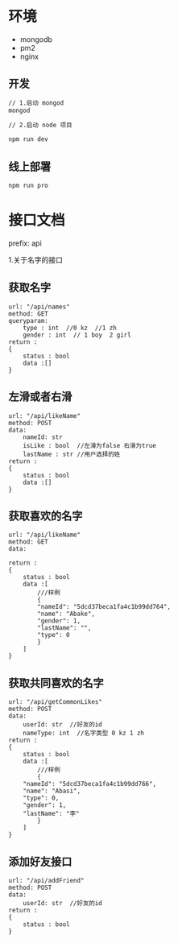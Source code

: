 # 环境

- mongodb
- pm2
- nginx

## 开发

```bash
// 1.启动 mongod
mongod

// 2.启动 node 项目

npm run dev
```

## 线上部署

```bash
npm run pro
```

# 接口文档
prefix: api

1.关于名字的接口
## 获取名字
```
url: "/api/names"
method: GET
queryparam: 
    type : int  //0 kz  //1 zh
    gender : int  // 1 boy  2 girl
return :
{
    status : bool
    data :[]
}
```
## 左滑或者右滑
```
url: "/api/likeName"
method: POST
data: 
    nameId: str
    isLike : bool  //左滑为false 右滑为true
    lastName : str //用户选择的姓
return :
{
    status : bool
    data :[]
}
```
## 获取喜欢的名字
```
url: "/api/likeName"
method: GET
data: 
    
return :
{
    status : bool
    data :[
        ///样例
        {
        "nameId": "5dcd37beca1fa4c1b99dd764",
        "name": "Abake",
        "gender": 1,
        "lastName": "",
        "type": 0
        }
    ]
}
```
## 获取共同喜欢的名字
```
url: "/api/getCommonLikes"
method: POST
data: 
    userId: str  //好友的id
    nameType: int  //名字类型 0 kz 1 zh
return :
{
    status : bool
    data :[
        ///样例
        {
    "nameId": "5dcd37beca1fa4c1b99dd766",
    "name": "Abasi",
    "type": 0,
    "gender": 1,
    "lastName": "李"
        }
    ]
}
```
## 添加好友接口
```
url: "/api/addFriend"
method: POST
data: 
    userId: str  //好友的id
return :
{
    status : bool
}
```
<!-- router.post("/likeName", NameController.addLikeName)
router.get('/LikeName', NameController.getLikeName)
router.post("/getCommonLikes", NameController.getCommonLikes)

router.post("/group", GroupController.addGroup)
router.get('/group', GroupController.getGroups) -->
